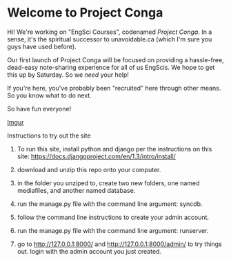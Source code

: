 Welcome to Project Conga
=========================

Hi! We're working on "EngSci Courses", codenamed *Project Conga*. In a sense, it's the spiritual successor to
unavoidable.ca (which I'm sure you guys have used before). 

Our first launch of Project Conga will be focused on providing a hassle-free, dead-easy note-sharing experience
for all of us EngScis. We hope to get this up by Saturday. So we *need* your help!

If you're here, you've probably been "recruited" here through other means. So you know what to do next.

So have fun everyone!

[Imgur](http://i.imgur.com/E31Ek.jpg)

Instructions to try out the site

1. To run this site, install python and django per the instructions on this site: https://docs.djangoproject.com/en/1.3/intro/install/

2. download and unzip this repo onto your computer.

3. in the folder you unziped to, create two new folders, one named mediafiles, and another named database.

4. run the manage.py file with the command line argument: syncdb.

5. follow the command line instructions to create your admin account.

6. run the manage.py file with the command line argument: runserver.

7. go to http://127.0.0.1:8000/ and http://127.0.0.1:8000/admin/ to try things out. login with the admin account you just created.
